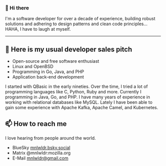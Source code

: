 ### 👋 Hi there 

I'm a software developer for over a decade of experience, building robust solutions and adhering to design patterns and clean code principles... HAHA, I have to laugh at myself. 

*******

## 🔭 Here is my usual developer sales pitch

* Open-source and free software enthusiast
* Linux and OpenBSD
* Programming in Go, Java, and PHP
* Application back-end development

I started with QBasic in the early nineties. Over the time, I tried a lot of programming languages like C, Python, Ruby and more. Currently I programming in Java, Go, and PHP. I have many years of experience in working with relational databases like MySQL. Lately I have been able to gain some experience with Apache Kafka, Apache Camel, and Kubernetes. 

## 📫 How to reach me

I love hearing from people around the world.

* BlueSky [mnlwldr.bsky.social](https://bsky.app/profile/mnlwldr.bsky.social)
* Matrix @mnlwldr:mozilla.org
* E-Mail [mnlwldr@gmail.com](mailto:mnlwldr@gmail.com)
